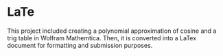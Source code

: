 # LaTe

This project included creating a polynomial approximation of cosine and a trig table in Wolfram Mathemtica. Then, it is converted into a LaTex document for formatting and submission purposes. 
